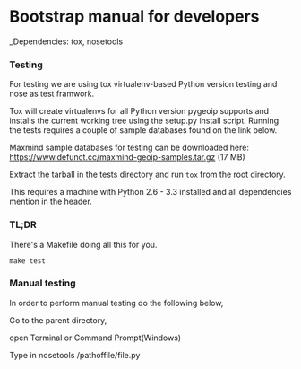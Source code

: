 # Bootstrap manual for developers
_Dependencies: tox, nosetools

### Testing

For testing we are using tox virtualenv-based Python version testing
and nose as test framwork.

Tox will create virtualenvs for all Python version pygeoip supports
and installs the current working tree using the setup.py install script.
Running the tests requires a couple of sample databases found on the
link below.

Maxmind sample databases for testing can be downloaded here:
https://www.defunct.cc/maxmind-geoip-samples.tar.gz (17 MB)

Extract the tarball in the tests directory and run `tox` from the root directory.

This requires a machine with Python 2.6 - 3.3 installed and all dependencies mention in the header.

### TL;DR

There's a Makefile doing all this for you.

    make test
 
 ### Manual testing
 
 In order to perform manual testing do the following below,
 
 Go to the parent directory,
 
 open Terminal or Command Prompt(Windows)
 
 Type  in 
 nosetools /pathoffile/file.py
